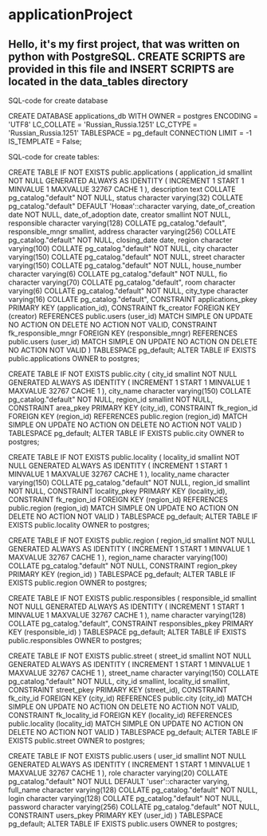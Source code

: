 # applicationProject
Hello, it's my first project, that was written on python with PostgreSQL.
CREATE SCRIPTS are provided in this file and INSERT SCRIPTS are located in the data_tables directory
--------------------------------------------------------------------------------------------------------------------------------------------------------

SQL-code for create database

CREATE DATABASE applications_db
    WITH
    OWNER = postgres
    ENCODING = 'UTF8'
    LC_COLLATE = 'Russian_Russia.1251'
    LC_CTYPE = 'Russian_Russia.1251'
    TABLESPACE = pg_default
    CONNECTION LIMIT = -1
    IS_TEMPLATE = False;
    
SQL-code for create tables:

CREATE TABLE IF NOT EXISTS public.applications
(
    application_id smallint NOT NULL GENERATED ALWAYS AS IDENTITY ( INCREMENT 1 START 1 MINVALUE 1 MAXVALUE 32767 CACHE 1 ),
    description text COLLATE pg_catalog."default" NOT NULL,
    status character varying(32) COLLATE pg_catalog."default" DEFAULT 'Новая'::character varying,
    date_of_creation date NOT NULL,
    date_of_adoption date,
    creator smallint NOT NULL,
    responsible character varying(128) COLLATE pg_catalog."default",
    responsible_mngr smallint,
    address character varying(256) COLLATE pg_catalog."default" NOT NULL,
    closing_date date,
    region character varying(100) COLLATE pg_catalog."default" NOT NULL,
    city character varying(150) COLLATE pg_catalog."default" NOT NULL,
    street character varying(150) COLLATE pg_catalog."default" NOT NULL,
    house_number character varying(6) COLLATE pg_catalog."default" NOT NULL,
    fio character varying(70) COLLATE pg_catalog."default",
    room character varying(6) COLLATE pg_catalog."default" NOT NULL,
    city_type character varying(16) COLLATE pg_catalog."default",
    CONSTRAINT applications_pkey PRIMARY KEY (application_id),
    CONSTRAINT fk_creator FOREIGN KEY (creator)
        REFERENCES public.users (user_id) MATCH SIMPLE
        ON UPDATE NO ACTION
        ON DELETE NO ACTION
        NOT VALID,
    CONSTRAINT fk_responsible_mngr FOREIGN KEY (responsible_mngr)
        REFERENCES public.users (user_id) MATCH SIMPLE
        ON UPDATE NO ACTION
        ON DELETE NO ACTION
        NOT VALID
)
TABLESPACE pg_default;
ALTER TABLE IF EXISTS public.applications
    OWNER to postgres;

CREATE TABLE IF NOT EXISTS public.city
(
    city_id smallint NOT NULL GENERATED ALWAYS AS IDENTITY ( INCREMENT 1 START 1 MINVALUE 1 MAXVALUE 32767 CACHE 1 ),
    city_name character varying(150) COLLATE pg_catalog."default" NOT NULL,
    region_id smallint NOT NULL,
    CONSTRAINT area_pkey PRIMARY KEY (city_id),
    CONSTRAINT fk_region_id FOREIGN KEY (region_id)
        REFERENCES public.region (region_id) MATCH SIMPLE
        ON UPDATE NO ACTION
        ON DELETE NO ACTION
        NOT VALID
)
TABLESPACE pg_default;
ALTER TABLE IF EXISTS public.city
    OWNER to postgres;

CREATE TABLE IF NOT EXISTS public.locality
(
    locality_id smallint NOT NULL GENERATED ALWAYS AS IDENTITY ( INCREMENT 1 START 1 MINVALUE 1 MAXVALUE 32767 CACHE 1 ),
    locality_name character varying(150) COLLATE pg_catalog."default" NOT NULL,
    region_id smallint NOT NULL,
    CONSTRAINT locality_pkey PRIMARY KEY (locality_id),
    CONSTRAINT fk_region_id FOREIGN KEY (region_id)
        REFERENCES public.region (region_id) MATCH SIMPLE
        ON UPDATE NO ACTION
        ON DELETE NO ACTION
        NOT VALID
)
TABLESPACE pg_default;
ALTER TABLE IF EXISTS public.locality
    OWNER to postgres;

CREATE TABLE IF NOT EXISTS public.region
(
    region_id smallint NOT NULL GENERATED ALWAYS AS IDENTITY ( INCREMENT 1 START 1 MINVALUE 1 MAXVALUE 32767 CACHE 1 ),
    region_name character varying(100) COLLATE pg_catalog."default" NOT NULL,
    CONSTRAINT region_pkey PRIMARY KEY (region_id)
)
TABLESPACE pg_default;
ALTER TABLE IF EXISTS public.region
    OWNER to postgres;

CREATE TABLE IF NOT EXISTS public.responsibles
(
    responsible_id smallint NOT NULL GENERATED ALWAYS AS IDENTITY ( INCREMENT 1 START 1 MINVALUE 1 MAXVALUE 32767 CACHE 1 ),
    name character varying(128) COLLATE pg_catalog."default",
    CONSTRAINT responsibles_pkey PRIMARY KEY (responsible_id)
)
TABLESPACE pg_default;
ALTER TABLE IF EXISTS public.responsibles
    OWNER to postgres;

CREATE TABLE IF NOT EXISTS public.street
(
    street_id smallint NOT NULL GENERATED ALWAYS AS IDENTITY ( INCREMENT 1 START 1 MINVALUE 1 MAXVALUE 32767 CACHE 1 ),
    street_name character varying(150) COLLATE pg_catalog."default" NOT NULL,
    city_id smallint,
    locality_id smallint,
    CONSTRAINT street_pkey PRIMARY KEY (street_id),
    CONSTRAINT fk_city_id FOREIGN KEY (city_id)
        REFERENCES public.city (city_id) MATCH SIMPLE
        ON UPDATE NO ACTION
        ON DELETE NO ACTION
        NOT VALID,
    CONSTRAINT fk_locality_id FOREIGN KEY (locality_id)
        REFERENCES public.locality (locality_id) MATCH SIMPLE
        ON UPDATE NO ACTION
        ON DELETE NO ACTION
        NOT VALID
)
TABLESPACE pg_default;
ALTER TABLE IF EXISTS public.street
    OWNER to postgres;

CREATE TABLE IF NOT EXISTS public.users
(
    user_id smallint NOT NULL GENERATED ALWAYS AS IDENTITY ( INCREMENT 1 START 1 MINVALUE 1 MAXVALUE 32767 CACHE 1 ),
    role character varying(20) COLLATE pg_catalog."default" NOT NULL DEFAULT 'user'::character varying,
    full_name character varying(128) COLLATE pg_catalog."default" NOT NULL,
    login character varying(128) COLLATE pg_catalog."default" NOT NULL,
    password character varying(256) COLLATE pg_catalog."default" NOT NULL,
    CONSTRAINT users_pkey PRIMARY KEY (user_id)
)
TABLESPACE pg_default;
ALTER TABLE IF EXISTS public.users
    OWNER to postgres;

